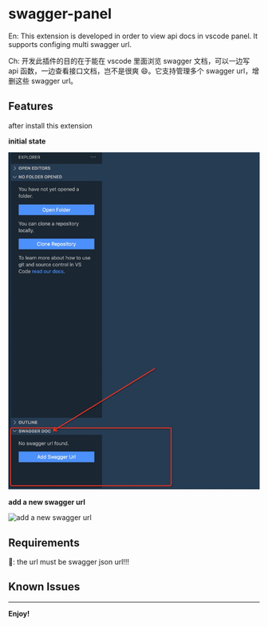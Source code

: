 # swagger-panel

En: This extension is developed in order to view api docs in vscode panel. It supports configing multi swagger url.

Ch: 开发此插件的目的在于能在 vscode 里面浏览 swagger 文档，可以一边写 api 函数，一边查看接口文档，岂不是很爽 😄。它支持管理多个 swagger url，增删这些 swagger url。

## Features

after install this extension

**initial state**

![initial state](./images/initial-state.jpg)

**add a new swagger url**

![add a new swagger url](./images/how-to-do.gif)

## Requirements

📢: the url must be swagger json url!!!

## Known Issues

---

**Enjoy!**
